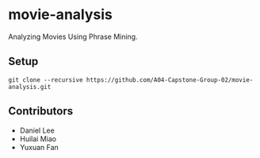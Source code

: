 # movie-analysis

Analyzing Movies Using Phrase Mining.

## Setup

```
git clone --recursive https://github.com/A04-Capstone-Group-02/movie-analysis.git
```

## Contributors

- Daniel Lee
- Huilai Miao
- Yuxuan Fan
